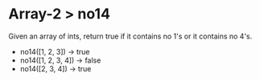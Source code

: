 # Array-2 > no14

Given an array of ints, return true if it contains no 1's or it contains no 4's.

- no14([1, 2, 3]) → true
- no14([1, 2, 3, 4]) → false
- no14([2, 3, 4]) → true